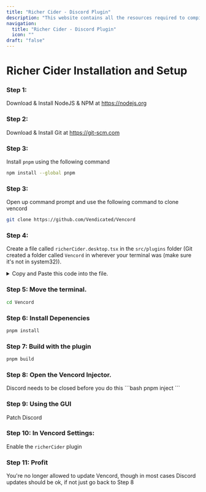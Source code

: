 ```yaml
---
title: "Richer Cider - Discord Plugin"
description: "This website contains all the resources required to compile, create plugins and theme Cider!"
navigation:
  title: "Richer Cider - Discord Plugin"
  icon: ""
draft: "false"
---
```


# Richer Cider Installation and Setup

### Step 1:

Download & Install NodeJS & NPM at https://nodejs.org

### Step 2:

Download & Install Git at https://git-scm.com

### Step 3:

Install `pnpm` using the following command

```bash
npm install --global pnpm
```

### Step 3:

Open up command prompt and use the following command to clone vencord

```bash
git clone https://github.com/Vendicated/Vencord
```

### Step 4:

Create a file called `richerCider.desktop.tsx` in the `src/plugins` folder (Git created a folder called `Vencord` in wherever your terminal was (make sure it's not in system32)).

<details>
<summary>
Copy and Paste this code into the file.
</summary>
<p>

```tsx
import { Link } from "@components/Link";
import definePlugin from "@utils/types";
import { Forms } from "@webpack/common";
const appIds = [
  "911790844204437504",
  "886578863147192350",
  "1020414178047041627",
  "1032800329332445255",
];
export default definePlugin({
  name: "richerCider",
  description:
    'Enhances Cider (More details in info button) by adding the "Listening to" type prefix to the user\'s rich presence when an applicable ID is found.',
  authors: [
    {
      id: 191621342473224192n,
      name: "cryptofyre",
    },
  ],
  patches: [
    {
      find: '.displayName="LocalActivityStore"',
      replacement: {
        match: /LOCAL_ACTIVITY_UPDATE:function\((\i)\)\{/,
        replace: "$&$self.patchActivity($1.activity);",
      },
    },
  ],
  settingsAboutComponent: () => (
    <>
      <Forms.FormTitle tag="h3">
        Install Cider to use this Plugin
      </Forms.FormTitle>
      <Forms.FormText>
        <Link href="https://cider.sh">Follow the link to our website</Link> to
        get Cider up and running, and then enable the plugin.
      </Forms.FormText>
      <br></br>
      <Forms.FormTitle tag="h3">What is Cider?</Forms.FormTitle>
      <Forms.FormText>
        Cider is an open-source and community oriented Apple Music client for
        Windows, macOS, and Linux.
      </Forms.FormText>
      <br></br>
      <Forms.FormTitle tag="h3">Recommended Optional Plugins</Forms.FormTitle>
      <Forms.FormText>
        I'd recommend using TimeBarAllActivities alongside this plugin to give
        off a much better visual to the eye (Keep in mind this only affects your
        client and will not show for other users)
      </Forms.FormText>
    </>
  ),
  patchActivity(activity: any) {
    if (appIds.includes(activity.application_id)) {
      activity.type = 2; /* LISTENING type */
    }
  },
});
```

</p>
</details>

### Step 5: Move the terminal.

```bash
cd Vencord
```

### Step 6: Install Depenencies

```bash
pnpm install
```

### Step 7: Build with the plugin

```bash
pnpm build
```

### Step 8: Open the Vencord Injector.

<Callout type="warning" emoji="️⚠️">
  Discord needs to be closed before you do this
</Callout>
```bash
pnpm inject
```

### Step 9: Using the GUI

Patch Discord

### Step 10: In Vencord Settings:

Enable the `richerCider` plugin

### Step 11: Profit

<Callout type="error" emoji="⚠️">
  You're no longer allowed to update Vencord, though in most cases Discord updates should be ok, if not just go back to Step 8
</Callout>
